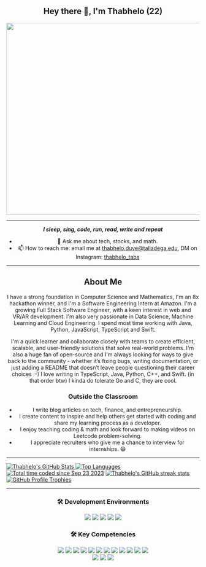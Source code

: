 <div align="center">
    <h2> Hey there 👋, I'm Thabhelo (22) </h2>
    <img src="https://github.com/Thabhelo/thabhelo/assets/50872400/7ee7568e-acec-4ad0-93cd-42866f6d779d" height="500" width="600">
    <hr>
    <p><b><i> I sleep, sing, code, run, read, write and repeat </i></b></p>
    <ul>
        <li>💬 Ask me about tech, stocks, and math.</li>
        <li>📫 How to reach me: email me at <a href="mailto:thabhelo.duve@talladega.edu">thabhelo.duve@talladega.edu</a>, DM on Instagram: <a href="https://instagram.com/thabhelo_tabs">thabhelo_tabs</a></li>
    </ul>
    <hr>
</div> 
<div align="center">
    <h2>About Me</h2>
    <p>I have a strong foundation in Computer Science and Mathematics, I'm an 8x hackathon winner, and I'm a Software Engineering Intern at Amazon. I'm a growing Full Stack Software Engineer, with a keen interest in web and VR/AR development. I'm also very passionate in Data Science, Machine Learning and Cloud Engineering. I spend most time working with Java, Python, JavaScript, TypeScript and Swift.

I'm a quick learner and collaborate closely with teams to create efficient, scalable, and user-friendly solutions that solve real-world problems. I'm also a huge fan of open-source and I'm always looking for ways to give back to the community - whether it’s fixing bugs, writing documentation, or just adding a README that doesn’t leave people questioning their career choices :-) I love writing in TypeScript, Java, Python, C++, and Swift. (in that order btw) I kinda do tolerate Go and C, they are cool.</p>
    <h3>Outside the Classroom</h3>
    <ul>
        <li>I write blog articles on tech, finance, and entrepreneurship.</li>
        <li>I create content to inspire and help others get started with coding and share my learning process as a developer.</li>
        <li>I enjoy teaching coding & math and look forward to making videos on Leetcode problem-solving.</li>
        <li>I appreciate recruiters who give me a chance to interview for internships. 😄</li>
    </ul>
</div>
<hr>
<div>
    <a href="https://github.com/anuraghazra/github-readme-stats">
        <img src="https://github-readme-stats.vercel.app/api?username=thabhelo&show_icons=true&theme=dark" alt="Thabhelo's GitHub Stats">
    </a>
    <a href="https://github.com/anuraghazra/github-readme-stats">
        <img src="https://github-readme-stats.vercel.app/api/top-langs/?username=thabhelo&theme=dark&layout=compact" alt="Top Languages">
    </a>
    <a href="https://wakatime.com/@b1786318-8a96-4d5e-b9cb-c4465e1861ff"><img src="https://wakatime.com/badge/user/b1786318-8a96-4d5e-b9cb-c4465e1861ff.svg" alt="Total time coded since Sep 23 2023" /></a>                  
    <a href="https://git.io/streak-stats">    
        <img src="https://streak-stats.demolab.com/?user=thabhelo" alt="Thabhelo's GitHub streak stats">
    </a> 
    <a href="https://github.com/ryo-ma/github-profile-trophy">
        <img src="https://github-profile-trophy.vercel.app/?username=thabhelo&theme=dracula" alt="GitHub Profile Trophies">
    </a>
</div>
<hr>
<div align="center">
    <h3>🛠️ Development Environments</h3>
    <img src="https://img.shields.io/badge/-Visual%20Studio%20Code-007ACC?style=flat-square&logo=visual-studio-code&logoColor=white">
    <img src="https://img.shields.io/badge/-Docker-2496ED?style=flat-square&logo=Docker&logoColor=white">
    <img src="https://img.shields.io/badge/-Windows-0078D6?style=flat-square&logo=windows&logoColor=white">
    <img src="https://img.shields.io/badge/-Linux-FCC624?style=flat-square&logo=linux&logoColor=black">
    <img src="https://img.shields.io/badge/-Mac-000000?style=flat-square&logo=apple&logoColor=white">
</div>
<div align="center">
    <h3>🛠️ Key Competencies</h3>
    <img src="https://img.shields.io/badge/-Python-3776AB?style=flat-square&logo=Python&logoColor=white">
    <img src="https://img.shields.io/badge/-HTML5-E34F26?style=flat-square&logo=html5&logoColor=white">
    <img src="https://img.shields.io/badge/-CSS3-1572B6?style=flat-square&logo=css3&logoColor=white">
    <img src="https://img.shields.io/badge/-JavaScript-F7DF1E?style=flat-square&logo=javascript&logoColor=black">
    <img src="https://img.shields.io/badge/-Dart-0175C2?style=flat-square&logo=dart&logoColor=white">
    <img src="https://img.shields.io/badge/-JSON-000000?style=flat-square&logo=json&logoColor=white">
    <img src="https://img.shields.io/badge/-YAML-000000?style=flat-square&logo=yaml&logoColor=white">
    <img src="https://img.shields.io/badge/-TSQL-000000?style=flat-square&logo=tsql&logoColor=white">
    <img src="https://img.shields.io/badge/-C++-00599C?style=flat-square&logo=cplusplus&logoColor=white">
    <img src="https://img.shields.io/badge/-Markdown-000000?style=flat-square&logo=markdown&logoColor=white">
    <img src="https://img.shields.io/badge/-TypeScript-007ACC?style=flat-square&logo=typescript&logoColor=white">
    <img src="https://img.shields.io/badge/-XML-000000?style=flat-square&logo=xml&logoColor=white">
</div>
<div align="center">
    <img src="https://img.shields.io/badge/-Git-F05032?style=flat-square&logo=git&logoColor=white">
    <img src="https://img.shields.io/badge/-Bash-4EAA25?style=flat-square&logo=gnu-bash&logoColor=white">
    <img src="https://img.shields.io/badge/-SVG-FFB13B?style=flat-square&logo=svg&logoColor=white">
</div>
